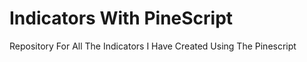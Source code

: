 # Indicators With PineScript 

Repository For All The Indicators I Have Created Using The Pinescript 
